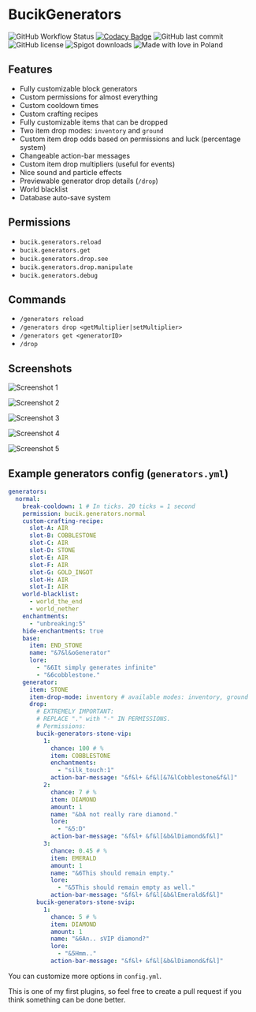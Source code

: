 # BucikGenerators

![GitHub Workflow Status](https://github.com/workonfire/BucikGenerators/workflows/Java%20CI%20with%20Maven/badge.svg)
[![Codacy Badge](https://app.codacy.com/project/badge/Grade/567c8bfa9c6b432f8b872fd59b6e7d90)](https://www.codacy.com/manual/workonfire/BucikGenerators?utm_source=github.com&amp;utm_medium=referral&amp;utm_content=workonfire/BucikGenerators&amp;utm_campaign=Badge_Grade)
![GitHub last commit](https://img.shields.io/github/last-commit/workonfire/BucikGenerators)
![GitHub license](https://img.shields.io/github/license/workonfire/BucikGenerators)
![Spigot downloads](https://img.shields.io/spiget/downloads/80180)
![Made with love in Poland](https://madewithlove.now.sh/pl?heart=true)

## Features
- Fully customizable block generators
- Custom permissions for almost everything
- Custom cooldown times
- Custom crafting recipes
- Fully customizable items that can be dropped
- Two item drop modes: `inventory` and `ground`
- Custom item drop odds based on permissions and luck (percentage system)
- Changeable action-bar messages
- Custom item drop multipliers (useful for events)
- Nice sound and particle effects
- Previewable generator drop details (`/drop`)
- World blacklist
- Database auto-save system

## Permissions
- `bucik.generators.reload`
- `bucik.generators.get`
- `bucik.generators.drop.see`
- `bucik.generators.drop.manipulate`
- `bucik.generators.debug`
  
## Commands
- `/generators reload`
- `/generators drop <getMultiplier|setMultiplier>`
- `/generators get <generatorID>`
- `/drop`
  
## Screenshots
![Screenshot 1](https://i.imgur.com/XPQAbUr.png)

![Screenshot 2](https://i.imgur.com/QNcWJ8c.png)

![Screenshot 3](https://i.imgur.com/nI1UY74.png)

![Screenshot 4](https://i.imgur.com/jdAO19o.png)

![Screenshot 5](https://i.imgur.com/SCI4KyO.png)

## Example generators config (`generators.yml`)
```yaml
generators:
  normal:
    break-cooldown: 1 # In ticks. 20 ticks = 1 second
    permission: bucik.generators.normal
    custom-crafting-recipe:
      slot-A: AIR
      slot-B: COBBLESTONE
      slot-C: AIR
      slot-D: STONE
      slot-E: AIR
      slot-F: AIR
      slot-G: GOLD_INGOT
      slot-H: AIR
      slot-I: AIR
    world-blacklist:
      - world_the_end
      - world_nether
    enchantments:
      - "unbreaking:5"
    hide-enchantments: true
    base:
      item: END_STONE
      name: "&7&l&oGenerator"
      lore:
        - "&6It simply generates infinite"
        - "&6cobblestone."
    generator:
      item: STONE
      item-drop-mode: inventory # available modes: inventory, ground
      drop:
        # EXTREMELY IMPORTANT:
        # REPLACE "." with "-" IN PERMISSIONS.
        # Permissions:
        bucik-generators-stone-vip:
          1:
            chance: 100 # %
            item: COBBLESTONE
            enchantments:
              - "silk_touch:1"
            action-bar-message: "&f&l+ &f&l[&7&lCobblestone&f&l]"
          2:
            chance: 7 # %
            item: DIAMOND
            amount: 1
            name: "&bA not really rare diamond."
            lore:
              - "&5:D"
            action-bar-message: "&f&l+ &f&l[&b&lDiamond&f&l]"
          3:
            chance: 0.45 # %
            item: EMERALD
            amount: 1
            name: "&6This should remain empty."
            lore:
              - "&5This should remain empty as well."
            action-bar-message: "&f&l+ &f&l[&b&lEmerald&f&l]"
        bucik-generators-stone-svip:
          1:
            chance: 5 # %
            item: DIAMOND
            amount: 1
            name: "&6An.. sVIP diamond?"
            lore:
              - "&5Hmm.."
            action-bar-message: "&f&l+ &f&l[&b&lDiamond&f&l]"
```
You can customize more options in `config.yml`.

This is one of my first plugins, so feel free to create a pull request if you think something can be done better.